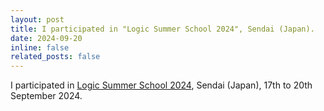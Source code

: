 ```yaml
---
layout: post
title: I participated in "Logic Summer School 2024", Sendai (Japan).
date: 2024-09-20
inline: false
related_posts: false
---
```


I participated in <a href="https://sites.google.com/view/logic-summer-school-2024">Logic Summer School 2024</a>, Sendai (Japan), 17th to 20th September 2024.